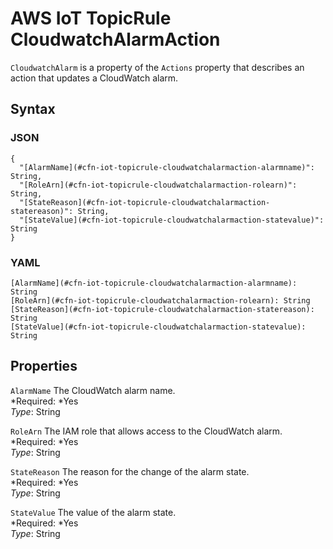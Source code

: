 # AWS IoT TopicRule CloudwatchAlarmAction<a name="aws-properties-iot-topicrule-cloudwatchalarmaction"></a>

`CloudwatchAlarm` is a property of the `Actions` property that describes an action that updates a CloudWatch alarm\.

## Syntax<a name="w3ab2c21c14e1150b5"></a>

### JSON<a name="aws-properties-iot-topicrule-cloudwatchalarmaction-syntax.json"></a>

```
{
  "[AlarmName](#cfn-iot-topicrule-cloudwatchalarmaction-alarmname)": String,
  "[RoleArn](#cfn-iot-topicrule-cloudwatchalarmaction-rolearn)": String,
  "[StateReason](#cfn-iot-topicrule-cloudwatchalarmaction-statereason)": String,
  "[StateValue](#cfn-iot-topicrule-cloudwatchalarmaction-statevalue)": String
}
```

### YAML<a name="aws-properties-iot-topicrule-cloudwatchalarmaction-syntax.yaml"></a>

```
[AlarmName](#cfn-iot-topicrule-cloudwatchalarmaction-alarmname): String
[RoleArn](#cfn-iot-topicrule-cloudwatchalarmaction-rolearn): String
[StateReason](#cfn-iot-topicrule-cloudwatchalarmaction-statereason): String
[StateValue](#cfn-iot-topicrule-cloudwatchalarmaction-statevalue): String
```

## Properties<a name="w3ab2c21c14e1150b7"></a>

`AlarmName`  <a name="cfn-iot-topicrule-cloudwatchalarmaction-alarmname"></a>
The CloudWatch alarm name\.  
*Required: *Yes  
*Type*: String

`RoleArn`  <a name="cfn-iot-topicrule-cloudwatchalarmaction-rolearn"></a>
The IAM role that allows access to the CloudWatch alarm\.  
*Required: *Yes  
*Type*: String

`StateReason`  <a name="cfn-iot-topicrule-cloudwatchalarmaction-statereason"></a>
The reason for the change of the alarm state\.  
*Required: *Yes  
*Type*: String

`StateValue`  <a name="cfn-iot-topicrule-cloudwatchalarmaction-statevalue"></a>
The value of the alarm state\.  
*Required: *Yes  
*Type*: String